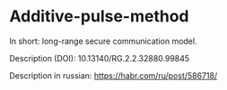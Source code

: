 # Additive-pulse-method
In short: long-range secure communication model. 

Description (DOI): 10.13140/RG.2.2.32880.99845

Description in russian: https://habr.com/ru/post/586718/
